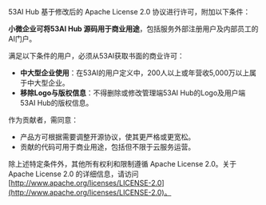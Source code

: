 53AI Hub 基于修改后的 Apache License 2.0 协议进行许可，附加以下条件：

**小微企业可将53AI Hub 源码用于商业用途**，包括服务外部注册用户及内部员工的AI门户。

满足以下条件的用户，必须从53AI获取书面的商业许可：

- **中大型企业使用**：在53AI的用户定义中，200人以上或年营收5,000万以上属于中大型企业。
- **移除Logo与版权信息**：不得删除或修改管理端53AI Hub的Logo及用户端53AI Hub的版权信息。

作为贡献者，需同意：

- 产品方可根据需要调整开源协议，使其更严格或更宽松。
- 贡献的代码可用于商业用途，包括但不限于云服务运营。

除上述特定条件外，其他所有权利和限制遵循 Apache License 2.0。关于 Apache License 2.0 的详细信息，请访问 [http://www.apache.org/licenses/LICENSE-2.0](http://www.apache.org/licenses/LICENSE-2.0)。


